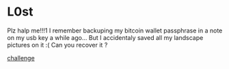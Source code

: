 # L0st

Plz halp me!!!1
I remember backuping my bitcoin wallet passphrase in a note on my usb key a while ago...
But I accidentaly saved all my landscape pictures on it :(
Can you recover it ?

[challenge](https://www.42ctf.org/fr/ctfs/forensic/l0st)
